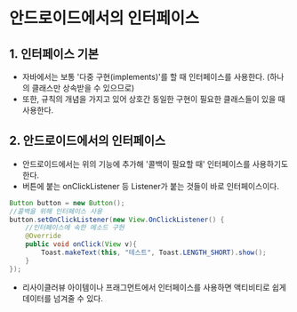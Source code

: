 # 안드로이드에서의 인터페이스

## 1. 인터페이스 기본
- 자바에서는 보통 '다중 구현(implements)'를 할 때 인터페이스를 사용한다. (하나의 클래스만 상속받을 수 있으므로)
- 또한, 규칙의 개념을 가지고 있어 상호간 동일한 구현이 필요한 클래스들이 있을 때 사용한다.

## 2. 안드로이드에서의 인터페이스
- 안드로이드에서는 위의 기능에 추가해 '콜백이 필요할 때' 인터페이스를 사용하기도 한다.
- 버튼에 붙는 onClickListener 등 Listener가 붙는 것들이 바로 인터페이스이다.
```java
Button button = new Button();
//콜백을 위해 인터페이스 사용
button.setOnClickListener(new View.OnClickListener() {
    //인터페이스에 속한 메소드 구현
    @Override
    public void onClick(View v){
        Toast.makeText(this, "테스트", Toast.LENGTH_SHORT).show();
    }
});
```
- 리사이클러뷰 아이템이나 프래그먼트에서 인터페이스를 사용하면 액티비티로 쉽게 데이터를 넘겨줄 수 있다.
